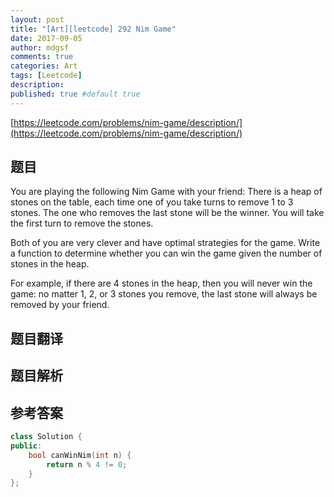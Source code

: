 ```yaml
---
layout: post
title: "[Art][leetcode] 292 Nim Game"
date: 2017-09-05
author: mdgsf
comments: true
categories: Art
tags: [Leetcode]
description:
published: true #default true
---
```


[https://leetcode.com/problems/nim-game/description/](https://leetcode.com/problems/nim-game/description/)

## 题目

You are playing the following Nim Game with your friend: There is a heap of stones on the table, each time one of you take turns to remove 1 to 3 stones. The one who removes the last stone will be the winner. You will take the first turn to remove the stones.

Both of you are very clever and have optimal strategies for the game. Write a function to determine whether you can win the game given the number of stones in the heap.

For example, if there are 4 stones in the heap, then you will never win the game: no matter 1, 2, or 3 stones you remove, the last stone will always be removed by your friend. 

## 题目翻译

## 题目解析

## 参考答案

```c++
class Solution {
public:
    bool canWinNim(int n) {
        return n % 4 != 0;
    }
};
```

